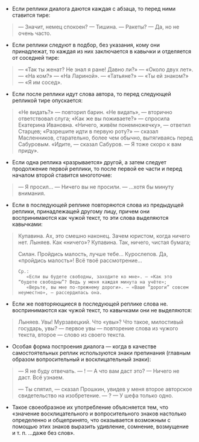 - Если реплики диалога даются каждая с абзаца, то перед ними ставится тире:
> — Значит, немец спокоен?
> — Тишина.
> — Ракеты?
> — Да, но не очень часто.

- Если реплики следуют в подбор, без указания, кому они принадлежат, то каждая из них заключается в кавычки и отделяется от соседней тире:
> — «Так ты женат? Не знал я ране! Давно ли?»
> — «Около двух лет». 
> — «На ком?»
> — «На Лариной».
> — «Татьяне?»
> — «Ты ей знаком?»
> — «Я им сосед».

- Если после реплики идут слова автора, то перед следующей репликой тире опускается:
> «Не видать?» — повторил барин. «Не видать», — вторично ответствовал слуга;
> «Как же вы поживаете?» — спросила Екатерина Ивановна. «Ничего, живём понемножечку», — ответил Старцев;
> «Разрешите идти в первую роту?» — сказал Масленников, старательно, более чем обычно, вытягиваясь перед Сабуровым. «Идите, — сказал Сабуров. — Я тоже скоро к вам приду».

- Если одна реплика «разрывается» другой, а затем следует продолжение первой реплики, то после первой ее части и перед началом второй ставится многоточие:
> — Я просил…
> — Ничего вы не просили.
> — …хотя бы минуту внимания.

- Если в последующей реплике повторяются слова из предыдущей реплики, принадлежащей другому лицу, причем они воспринимаются как чужой текст, то эти слова выделяются кавычками:
> Купавина. Ах, это смешно наконец. Зачем юристом, когда ничего нет.
> Лыняев. Как «ничего»?
> Купавина. Так, ничего, чистая бумага;
>
> Силан. Пройдись малость, лучше тебе…
> Курослепов. Да, «пройдись малость»! Всё твоё рассмотрение…
>
>     Ср.:
>        «Если вы будете свободны, заходите ко мне». — «Как это “будете свободны”? Ведь у меня каждая минута на учёте»;
>        «Верьте, вы мне по-прежнему дороги». — «Ваше “дороги” совсем неуместно», — рассердилась она.
>

- Если же повторяющиеся в последующей реплике слова не. воспринимаются как чужой текст, то кавычками они не выделяются:
> Лыняев. Увы!
> Мурзавецкий. Что «увы»? Что такое, милостивый государь, увы? — первое увы — повторение слова из чужого текста, второе — слово из своего текста.

- Особая форма построения диалога — когда в качестве самостоятельных реплик используются знаки препинания (главным образом вопросительный и восклицательный знаки):
> — Я не буду отвечать.
> — !
> — А что вам даст это?
> — Ничего не даст. Всё узнаем.
>
> — Ты спятил, — сказал Прошкин, увидев у меня второе авторское свидетельство на изобретение.
> — ?
> — У шефа только одно.

- Такое своеобразное их употребление объясняется тем, что «значение восклицательного и вопросительного знаков настолько определенно и общепринято, что оказывается возможным с помощью этих знаков выразить удивление, сомнение, возмущение и т. п. …даже без слов».
